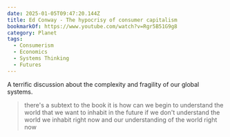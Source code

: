 ```yaml
---
date: 2025-01-05T09:47:20.144Z
title: Ed Conway - The hypocrisy of consumer capitalism
bookmarkOf: https://www.youtube.com/watch?v=Rgr5B51G9g8
category: Planet
tags:
  - Consumerism
  - Economics
  - Systems Thinking
  - Futures
---
```


A terrific discussion about the complexity and fragility of our global systems.

> there's a subtext to the book it is how can we begin to understand the world that we want to inhabit in the future if we don't understand the world we inhabit right now and our understanding of the world right now
